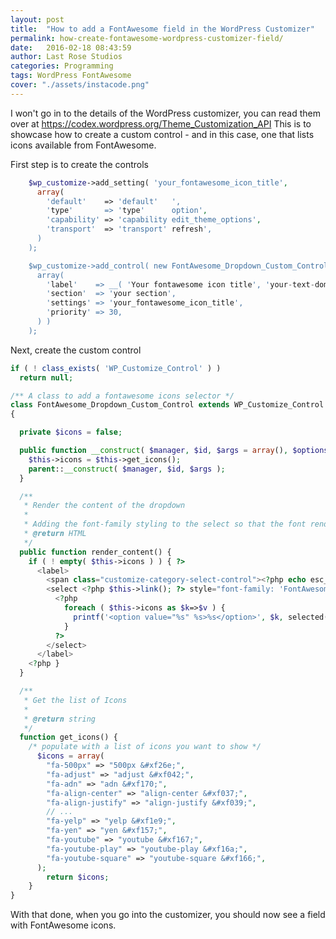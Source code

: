 ```yaml
---
layout: post
title:  "How to add a FontAwesome field in the WordPress Customizer"
permalink: how-create-fontawesome-wordpress-customizer-field/
date:   2016-02-18 08:43:59
author: Last Rose Studios
categories: Programming
tags: WordPress FontAwesome
cover: "./assets/instacode.png"
---
```



I won't go in to the details of the WordPress customizer, you can read them over at https://codex.wordpress.org/Theme_Customization_API
This is to showcase how to create a custom control - and in this case, one that lists icons available from FontAwesome.

First step is to create the controls
```php
    $wp_customize->add_setting( 'your_fontawesome_icon_title',
      array(
        'default'    => 'default'   ',
        'type'       => 'type'      option',
        'capability' => 'capability edit_theme_options',
        'transport'  => 'transport' refresh',
      )
    );

    $wp_customize->add_control( new FontAwesome_Dropdown_Custom_Control( $wp_customize, 'your_fontawesome_icon_title', 
      array(
        'label'    => __( 'Your fontawesome icon title', 'your-text-domain' ),
        'section'  => 'your section',
        'settings' => 'your_fontawesome_icon_title',
        'priority' => 30,
      ) )
    );
```

Next, create the custom control

```php
if ( ! class_exists( 'WP_Customize_Control' ) )
  return null;

/** A class to add a fontawesome icons selector */
class FontAwesome_Dropdown_Custom_Control extends WP_Customize_Control
{

  private $icons = false;

  public function __construct( $manager, $id, $args = array(), $options = array() ) {
    $this->icons = $this->get_icons();
    parent::__construct( $manager, $id, $args );
  }

  /**
   * Render the content of the dropdown
   *
   * Adding the font-family styling to the select so that the font renders 
   * @return HTML
   */
  public function render_content() {
    if ( ! empty( $this->icons ) ) { ?>
      <label>
        <span class="customize-category-select-control"><?php echo esc_html( $this->label ); ?></span>
        <select <?php $this->link(); ?> style="font-family: 'FontAwesome', Arial;">
          <?php
            foreach ( $this->icons as $k=>$v ) {
              printf('<option value="%s" %s>%s</option>', $k, selected($this->value(), $k, false), $v);
            }
          ?>
        </select>
      </label>
    <?php }
  }

  /** 
   * Get the list of Icons 
   *
   * @return string
   */
  function get_icons() {
    /* populate with a list of icons you want to show */
	  $icons = array(
	    "fa-500px" => "500px &#xf26e;",
	    "fa-adjust" => "adjust &#xf042;",
	    "fa-adn" => "adn &#xf170;",
	    "fa-align-center" => "align-center &#xf037;",
	    "fa-align-justify" => "align-justify &#xf039;",
        // ...
	    "fa-yelp" => "yelp &#xf1e9;",
	    "fa-yen" => "yen &#xf157;",
	    "fa-youtube" => "youtube &#xf167;",
	    "fa-youtube-play" => "youtube-play &#xf16a;",
	    "fa-youtube-square" => "youtube-square &#xf166;",
	  );
		return $icons;
	}
}
```

With that done, when you go into the customizer, you should now see a field with FontAwesome icons. 